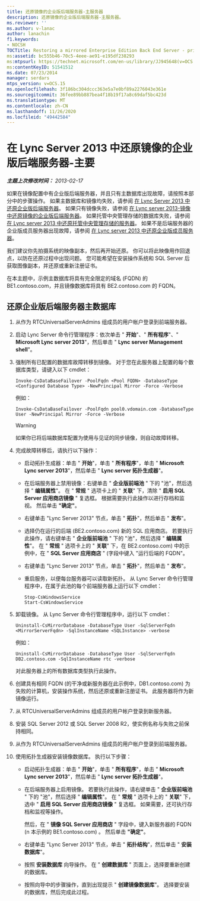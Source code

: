 ```yaml
---
title: 还原镜像的企业版后端服务器-主服务器
description: 还原镜像的企业版后端服务器-主服务器。
ms.reviewer: ''
ms.author: v-lanac
author: lanachin
f1.keywords:
- NOCSH
TOCTitle: Restoring a mirrored Enterprise Edition Back End Server - primary
ms:assetid: bc555b46-70c5-4eee-ae91-e195df238293
ms:mtpsurl: https://technet.microsoft.com/en-us/library/JJ945648(v=OCS.15)
ms:contentKeyID: 51541512
ms.date: 07/23/2014
manager: serdars
mtps_version: v=OCS.15
ms.openlocfilehash: 3f186bc304dccc363e5a7e0bf89a2276043e361e
ms.sourcegitcommit: 36fee89bb887bea4f18b19f17a8c69daf5bc423d
ms.translationtype: MT
ms.contentlocale: zh-CN
ms.lasthandoff: 11/26/2020
ms.locfileid: "49442584"
---
```

# <a name="restoring-a-mirrored-enterprise-edition-back-end-server-in-lync-server-2013---primary"></a>在 Lync Server 2013 中还原镜像的企业版后端服务器-主要

<div data-xmlns="http://www.w3.org/1999/xhtml">

<div class="topic" data-xmlns="http://www.w3.org/1999/xhtml" data-msxsl="urn:schemas-microsoft-com:xslt" data-cs="https://msdn.microsoft.com/">

<div data-asp="https://msdn2.microsoft.com/asp">



</div>

<div id="mainSection">

<div id="mainBody">

<span> </span>

_**主题上次修改时间：** 2013-02-17_

如果在镜像配置中有企业版后端服务器，并且只有主数据库出现故障，请按照本部分中的步骤操作。 如果主数据库和镜像均失败，请参阅 [在 Lync Server 2013 中还原企业版后端服务器](lync-server-2013-restoring-an-enterprise-edition-back-end-server.md)。 如果只有镜像失败，请参阅 [在 Lync server 2013-镜像中还原镜像的企业版后端服务器](lync-server-2013-restoring-a-mirrored-enterprise-edition-back-end-server-mirror.md)。 如果托管中央管理存储的数据库失败，请参阅 [在 Lync server 2013 中还原托管中央管理存储的服务器](lync-server-2013-restoring-the-server-hosting-the-central-management-store.md)。 如果不是后端服务器的企业版成员服务器出现故障，请参阅 [在 Lync server 2013 中还原企业版成员服务器](lync-server-2013-restoring-an-enterprise-edition-member-server.md)。

我们建议你先拍摄系统的映像副本，然后再开始还原。 你可以将此映像用作回退点，以防在还原过程中出现问题。 您可能希望在安装操作系统和 SQL Server 后获取图像副本，并还原或重新注册证书。

在本主题中，示例主数据库将具有完全限定的域名 (FQDN) 的 BE1.contoso.com，并且镜像数据库将具有 BE2.contoso.com 的 FQDN。

<div>

## <a name="to-restore-an-enterprise-edition-back-end-server-primary-database"></a>还原企业版后端服务器主数据库

1.  从作为 RTCUniversalServerAdmins 组成员的用户帐户登录到前端服务器。

2.  启动 Lync Server 命令行管理程序：依次单击 " **开始**"、" **所有程序**"、" **Microsoft Lync server 2013**"，然后单击 " **Lync server Management shell**"。

3.  强制所有已配置的数据库故障转移到镜像。 对于您在此服务器上配置的每个数据库类型，请键入以下 cmdlet：
    
        Invoke-CsDataBaseFailover -PoolFqdn <Pool FQDN> -DatabaseType <Configured Database Type> -NewPrincipal Mirror -Force -Verbose
    
    例如：
    
        Invoke-CsDataBaseFailover -PoolFqdn pool0.vdomain.com -DatabaseType User -NewPrincipal Mirror -Force -Verbose
    
    <div>
    

    > [!WARNING]
    > 如果你已将后端数据库配置为使用与见证的同步镜像，则自动故障转移。

    
    </div>

4.  完成故障转移后，请执行以下操作：
    
      - 启动拓扑生成器：单击 " **开始**"，单击 " **所有程序**"，单击 " **Microsoft Lync server 2013**"，然后单击 " **Lync server 拓扑生成器**"。
    
      - 在后端服务器上禁用镜像：右键单击 " **企业版前端池** " 下的 "池"，然后选择 " **编辑属性**"。 在 " **常规** " 选项卡上的 " **关联**" 下，清除 " **启用 SQL Server 应用商店镜像** " 复选框。 根据需要执行此操作以进行存档和监视。 然后单击 **"确定"**。
    
      - 右键单击 "Lync Server 2013" 节点，单击 " **拓扑**"，然后单击 " **发布**"。
    
      - 选择仍在运行的后端 (BE2.contoso.com) 新的 SQL 应用商店。 若要执行此操作，请右键单击 " **企业版前端池** " 下的 "池"，然后选择 " **编辑属性**"。 在 " **常规** " 选项卡上的 " **关联**" 下，在 BE2.contoso.com) 中的示例中，在 " **SQL Server 应用商店** " (字段中键入 "运行后端的 FQDN"。
    
      - 右键单击 "Lync Server 2013" 节点，单击 " **拓扑**"，然后单击 " **发布**"。
    
      - 重启服务，以便每台服务器可以读取新拓扑。 从 Lync Server 命令行管理程序中，在属于此池的每个前端服务器上运行以下 cmdlet：
        
            Stop-CsWindowsService
            Start-CsWindowsService

5.  卸载镜像。 从 Lync Server 命令行管理程序中，运行以下 cmdlet：
    
        Uninstall-CsMirrorDatabase -DatabaseType User -SqlServerFqdn <MirrorServerFqdn> -SqlInstanceName <SQLInstance> -verbose
    
    例如：
    
        Uninstall-CsMirrorDatabase -DatabaseType User -SqlServerFqdn DB2.contoso.com -SqlInstanceName rtc -verbose
    
    对此服务器上的所有数据库类型执行此操作。

6.  创建具有相同 FQDN (的干净或新服务器在此示例中，DB1.contoso.com) 为失败的计算机，安装操作系统，然后还原或重新注册证书。 此服务器将作为新镜像运行。

7.  从 RTCUniversalServerAdmins 组成员的用户帐户登录到新服务器。

8.  安装 SQL Server 2012 或 SQL Server 2008 R2，使实例名称与失败之前保持相同。

9.  从作为 RTCUniversalServerAdmins 组成员的用户帐户登录到前端服务器。

10. 使用拓扑生成器安装镜像数据库。 执行以下步骤：
    
      - 启动拓扑生成器：单击 " **开始**"，单击 " **所有程序**"，单击 " **Microsoft Lync server 2013**"，然后单击 " **Lync server 拓扑生成器**"。
    
      - 在后端服务器上启用镜像。 若要执行此操作，请右键单击 " **企业版前端池** " 下的 "池"，然后选择 " **编辑属性**"。 在 " **常规** " 选项卡上的 " **关联**" 下，选中 " **启用 SQL Server 应用商店镜像** " 复选框。 如果需要，还可执行存档和监视等操作。
        
        然后，在 " **镜像 SQL Server 应用商店** " 字段中，键入新服务器的 FQDN (n 本示例的 BE1.contoso.com) 。 然后单击 **"确定"**。
    
      - 右键单击 "Lync Server 2013" 节点，单击 " **拓扑结构**"，然后单击 " **安装数据库**"。
    
      - 按照 **安装数据库** 向导操作。 在 " **创建数据库** " 页面上，选择要重新创建的数据库。
    
      - 按照向导中的步骤操作，直到出现提示 " **创建镜像数据库**"。 选择要安装的数据库，然后完成此过程。

</div>

</div>

<span> </span>

</div>

</div>

</div>

